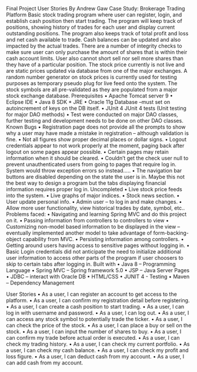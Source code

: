 Final Project User Stories
By Andrew Gaw
Case Study: Brokerage Trading Platform
Basic stock trading program where user can register, login, and establish cash position then start trading. The program will keep track of positions, showing history of trades for each user and display current outstanding positions. The program also keeps track of total profit and loss and net cash available to trade. Cash balances can be updated and also impacted by the actual trades. There are a number of integrity checks to make sure user can only purchase the amount of shares that is within their cash account limits. User also cannot short sell nor sell more shares than they have of a particular position. The stock price currently is not live and are static prices updated via database from one of the major exchanges. A random number generator on stock prices is currently used for testing purposes as temporary pseudo plug for live feed onto the system. The stock symbols are all pre-validated as they are populated from a major stock exchange database.
Prerequisites
•	Apache Tomcat server 9
•	Eclipse IDE
•	Java 8 SDK * JRE
•	Oracle 11g Database –must set on autoincrement of keys on the DB itself.
•	JUnit 4
JUnit 4 tests (Unit testing for major DAO methods)
•	Test were conducted on major DAO classes, further testing and development needs to be done on other DAO classes.
Known Bugs
•	Registration page does not provide all the prompts to show why a user may have made a mistake in registration – although validation is fine.
•	Not all figures show proper decimal places or dollar signs. 
•	Logout credentials appear to not work properly at the moment, paging back after logout on some pages appear possible.
•	Certain pages may retain information when it should be cleared.
•	Couldn’t get the check user null to prevent unauthenticated users from going to pages that require log in. System would throw exception errors so instead…..
•	The navigation bar buttons are disabled depending on the state the user is in. Maybe this not the best way to design a program but the tabs displaying financial information requires proper log in.
Uncompleted
•	Live stock price feeds into the system.
•	Live graphs of major indices.
•	Stock news section.
•	User update personal info.
•	Admin user – to log in and make changes.
•	Allow more user functionality, view historical trades by date, symbol, etc..
Problems faced:
•	Navigating and learning Spring MVC and do this project on it.
•	Passing information from controllers to controllers to view
•	Customizing non-model based information to be displayed in the view – eventually implemented another model to take advantage of form-backing-object capability from MVC.
•	Persisting information among controllers.
•	Getting around users having access to sensitive pages without logging in.
•	Basic Login credentials did not anticipate the need to initialize additional user information to access other parts of the program if user choosers to skip to certain tabs after logging in.
Built with
•	Java 8 – Programming Language
•	Spring MVC – Spring framework 5.0
•	JSP – Java Server Pages
•	JDBC – interact with Oracle DB
•	HTML/CSS
•	JUNIT 4 - Testing
•	Maven – Dependency Management

User Stories
•	As a user, I can register an account to get access to the platform.
•	As a user, I can confirm my registration detail before registering.
•	As a user, I can create a cash position to start trading.
•	As a user, I can log in with username and password.
•	As a user, I can log out.
•	As a user, I can access any stock symbol to potentially trade the ticker.
•	As a user, I can check the price of the stock.
•	As a user, I can place a buy or sell on the stock.
•	As a user, I can input the number of shares to buy.
•	As a user, I can confirm my trade before actual order is executed.
•	As a user, I can check my trading history.
•	As a user, I can check my current portfolio.
•	As a user, I can check my cash balance.
•	As a user, I can check my profit and loss figure.
•	As a user, I can deduct cash from my account.
•	As a user, I can add cash from my account.
